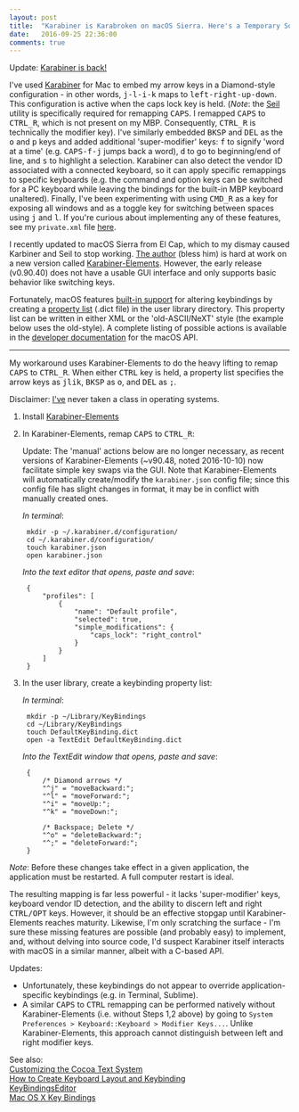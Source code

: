 ```yaml
---
layout: post
title:  "Karabiner is Karabroken on macOS Sierra. Here's a Temporary Solution."
date:   2016-09-25 22:36:00
comments: true
---
```

Update: [Karabiner is back!][newpost]

I've used [Karabiner][kb] for Mac to embed my arrow keys in a Diamond-style configuration - in other words, <kbd>j-l-i-k</kbd> maps to <kbd>left-right-up-down</kbd>. This configuration is active when the caps lock key is held. (*Note*: the [Seil][seil] utility is specifically required for remapping <kbd>CAPS</kbd>. I remapped <kbd>CAPS</kbd> to <kbd>CTRL_R</kbd>, which is not present on my MBP. Consequently, <kbd>CTRL_R</kbd> is technically the modifier key). I've similarly embedded <kbd>BKSP</kbd> and <kbd>DEL</kbd> as the <kbd>o</kbd> and <kbd>p</kbd> keys and added additional 'super-modifier' keys: <kbd>f</kbd> to signify 'word at a time' (e.g. <kbd>CAPS-f-j</kbd> jumps back a word), <kbd>d</kbd> to go to beginning/end of line, and <kbd>s</kbd> to highlight a selection. Karabiner can also detect the vendor ID associated with a connected keyboard, so it can apply specific remappings to specific keyboards (e.g. the command and option keys can be switched for a PC keyboard while leaving the bindings for the built-in MBP keyboard unaltered). Finally, I've been experimenting with using <kbd>CMD_R</kbd> as a key for exposing all windows and as a toggle key for switching between spaces using <kbd>j</kbd> and <kbd>l</kbd>. If you're curious about implementing any of these features, see my `private.xml` file [here][private].

<!--more-->

I recently updated to macOS Sierra from El Cap, which to my dismay caused Karbiner and Seil to stop working. [The author][author] (bless him) is hard at work on a new version called [Karabiner-Elements][kbe]. However, the early release (v0.90.40) does not have a usable GUI interface and only supports basic behavior like switching keys. 

Fortunately, macOS features [built-in support][cocoa] for altering keybindings by creating a [property list][pl] (.dict file) in the user library directory. This property list can be written in either XML or the 'old-ASCII/NeXT' style (the example below uses the old-style). A complete listing of possible actions is available in the [developer documentation][ref] for the macOS API.

***

My workaround uses Karabiner-Elements to do the heavy lifting to remap <kbd>CAPS</kbd> to <kbd>CTRL_R</kbd>. When either <kbd>CTRL</kbd> key is held, a property list specifies the arrow keys as <kbd>jlik</kbd>, <kbd>BKSP</kbd> as <kbd>o</kbd>, and <kbd>DEL</kbd> as <kbd>;</kbd>.  

Disclaimer: [I've][noidea] never taken a class in operating systems.  



1. Install [Karabiner-Elements][kbeu]
2. In Karabiner-Elements, remap <kbd>CAPS</kbd> to <kbd>CTRL_R</kbd>:


    Update: The 'manual' actions below are no longer necessary, as recent versions of Karabiner-Elements (~v90.48, noted 2016-10-10) now facilitate simple key swaps via the GUI. Note that Karabiner-Elements will automatically create/modify the `karabiner.json` config file; since this config file has slight changes in format, it may be in conflict with manually created ones.

    *In terminal*: 
    
        mkdir -p ~/.karabiner.d/configuration/
	    cd ~/.karabiner.d/configuration/  
	    touch karabiner.json  
	    open karabiner.json  

	*Into the text editor that opens, paste and save*: 

	    {
	        "profiles": [
	            {
	                "name": "Default profile",
	                "selected": true,
	                "simple_modifications": {
	                    "caps_lock": "right_control"
	                }
	            }
	        ]
	    }

3. In the user library, create a keybinding property list:  

    *In terminal*:

	    mkdir -p ~/Library/KeyBindings
	    cd ~/Library/KeyBindings
	    touch DefaultKeyBinding.dict
	    open -a TextEdit DefaultKeyBinding.dict

	*Into the TextEdit window that opens, paste and save*:  
	
        {  
	        /* Diamond arrows */  
	        "^j" = "moveBackward:";  
	        "^l" = "moveForward:";  
	        "^i" = "moveUp:";  
	        "^k" = "moveDown:";  
      
	        /* Backspace; Delete */  
	        "^o" = "deleteBackward:";  
	        "^;" = "deleteForward:";  
        }



*Note*: Before these changes take effect in a given application, the application must be restarted. A full computer restart is ideal.

The resulting mapping is far less powerful - it lacks 'super-modifier' keys, keyboard vendor ID detection, and the ability to discern left and right <kbd>CTRL/OPT</kbd> keys. However, it should be an effective stopgap until Karabiner-Elements reaches maturity. Likewise, I'm only scratching the surface - I'm sure these missing features are possible (and probably easy) to implement, and, without delving into source code, I'd suspect Karabiner itself interacts with macOS in a similar manner, albeit with a C-based API.

Updates:  

* Unfortunately, these keybindings do not appear to override application-specific keybindings (e.g. in Terminal, Sublime).
* A similar <kbd>CAPS</kbd> to <kbd>CTRL</kbd> remapping can be performed natively without Karabiner-Elements (i.e. without Steps 1,2 above) by going to `System Preferences > Keyboard::Keyboard > Modifier Keys...`. Unlike Karabiner-Elements, this approach cannot distinguish between left and right modifier keys.

See also:   
[Customizing the Cocoa Text System][a]  
[How to Create Keyboard Layout and Keybinding][b]  
[KeyBindingsEditor][c]  
[Mac OS X Key Bindings][d]  


[kb]: https://pqrs.org/osx/karabiner/
[seil]: https://pqrs.org/osx/karabiner/seil.html.en
[private]: /files/private.xml
[kbe]: https://github.com/tekezo/Karabiner-Elements
[author]: https://pqrs.org/profile.html.en
[kbeu]: https://github.com/tekezo/Karabiner-Elements/tree/master/usage

[cocoa]: https://developer.apple.com/library/content/documentation/Cocoa/Conceptual/EventOverview/TextDefaultsBindings/TextDefaultsBindings.html#//apple_ref/doc/uid/20000468-CJBDEADF 
[pl]: https://developer.apple.com/library/content/documentation/Cocoa/Conceptual/PropertyLists/Introduction/Introduction.html
[ref]: https://developer.apple.com/reference/appkit/nsresponder

[noidea]: https://cdn-images-1.medium.com/max/600/1*snTXFElFuQLSFDnvZKJ6IA.png

[a]: http://www.hcs.harvard.edu/~jrus/Site/Cocoa%20Text%20System.html
[b]: http://xahlee.info/kbd/osx_keybinding.html
[c]: hhttp://www.cocoabits.com/KeyBindingsEditor/
[d]: http://sbnes.livejournal.com/3725.html
[newpost]: http://slongwell.github.io/articles/2017-09/karabiner-revisited
